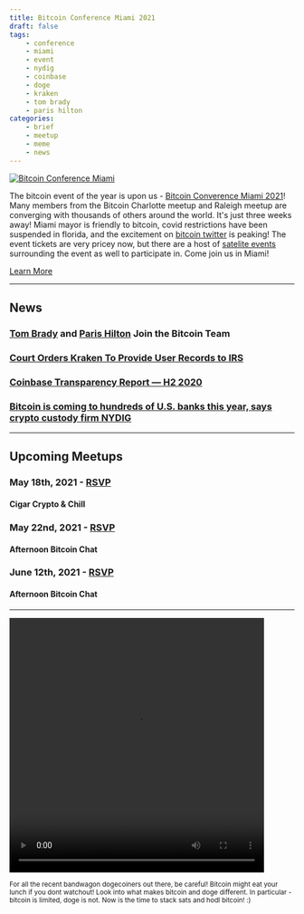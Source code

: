 ```yaml
---
title: Bitcoin Conference Miami 2021
draft: false
tags:
    - conference
    - miami
    - event
    - nydig
    - coinbase
    - doge
    - kraken
    - tom brady
    - paris hilton
categories:
    - brief
    - meetup
    - meme
    - news
---
```


[![Bitcoin Conference Miami](/assets/img/posts/bitcoin-conference-miami-2021.jpg "Bitcoin Conference Miami")](https://b.tc/conference)

The bitcoin event of the year is upon us - [Bitcoin Converence Miami 2021](https://b.tc/conference)! Many members from the Bitcoin Charlotte meetup and Raleigh meetup are converging with thousands of others around the world. It's just three weeks away! Miami mayor is friendly to bitcoin, covid restrictions have been suspended in florida, and the excitement on [bitcoin twitter](https://twitter.com/search?q=%23bitcoin) is peaking! The event tickets are very pricey now, but there are a host of [satelite events]() surrounding the event as well to participate in. Come join us in Miami! 


<a class="cta" href="https://b.tc/conference">Learn More</a>

---

## News

### [Tom Brady](https://twitter.com/TomBrady/status/1391746521381617667) and [Paris Hilton](https://twitter.com/ParisHilton/status/1391158740334780416) Join the Bitcoin Team

### [Court Orders Kraken To Provide User Records to IRS](https://www.justice.gov/opa/pr/court-authorizes-service-john-doe-summons-seeking-identities-us-taxpayers-who-have-used-1)

### [Coinbase Transparency Report — H2 2020](https://blog.coinbase.com/coinbase-transparency-report-h2-2020-b8ef1632c4dc)

### [Bitcoin is coming to hundreds of U.S. banks this year, says crypto custody firm NYDIG](https://www.cnbc.com/2021/05/05/bitcoin-is-coming-to-hundreds-of-us-banks-says-crypto-firm-nydig-.html)

---

## Upcoming Meetups

### May 18th, 2021 - [RSVP](https://www.meetup.com/BitcoinCharlotte/events/276428708/)
#### Cigar Crypto & Chill

### May 22nd, 2021 - [RSVP](https://www.meetup.com/BitcoinCharlotte/events/277165000/)
#### Afternoon Bitcoin Chat

### June 12th, 2021 - [RSVP](https://www.meetup.com/BitcoinCharlotte/events/278000016/)
#### Afternoon Bitcoin Chat


---

<video width="450" height="450" controls>
  <source src="/assets/img/posts/bitcoin-doge-monster.mp4" type="video/mp4">
  Your browser does not support the video tag.
</video>

<small> For all the recent bandwagon dogecoiners out there, be careful! Bitcoin might eat your lunch if you dont watchout! Look into what makes bitcoin and doge different. In particular - bitcoin is limited, doge is not. Now is the time to stack sats and hodl bitcoin! :) </small>

